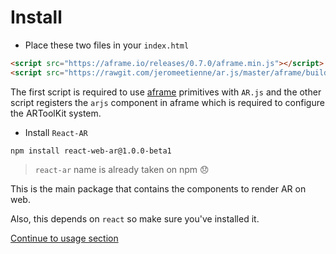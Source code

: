 # Install

* Place these two files in your `index.html`

```html
<script src="https://aframe.io/releases/0.7.0/aframe.min.js"></script>
<script src="https://rawgit.com/jeromeetienne/ar.js/master/aframe/build/aframe-ar.js"></script>
```

The first script is required to use [aframe](aframe.io) primitives with `AR.js` and the other script registers the `arjs` component in aframe which is required to configure the ARToolKit system.

* Install `React-AR`

```
npm install react-web-ar@1.0.0-beta1
```
> `react-ar` name is already taken on npm 😞 

This is the main package that contains the components to render AR on web.

Also, this depends on `react` so make sure you've installed it. 

[Continue to usage section](./usage.md)
